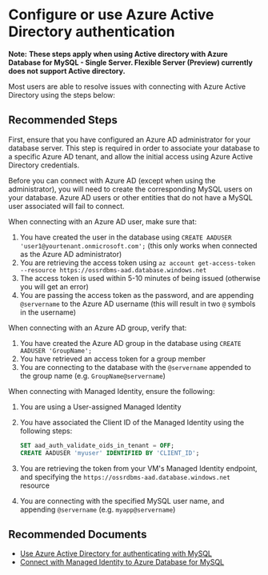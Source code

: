 <properties
    pageTitle="Configure or use Azure Active Directory authentication"
    description="Configure or use Azure Active Directory authentication"
    service="microsoft.dbformysql"
    resource="servers"
    authors="lufittl-msft"
    ms.author="lufittl"
    displayOrder="30"
    selfHelpType="generic"
    supportTopicIds="32742677"
    resourceTags="servers, databases"
    productPesIds="16221"
    cloudEnvironments="public, Fairfax, usnat, ussec"
    articleId="dbformysql-azure-ad"
    ownershipId="AzureData_AzureDatabaseforMySQL"
/>

# Configure or use Azure Active Directory authentication

**Note:** **These steps apply when using Active directory with Azure Database for MySQL - Single Server. Flexible Server (Preview) currently does not support Active directory.**

Most users are able to resolve issues with connecting with Azure Active Directory using the steps below:

## **Recommended Steps**

First, ensure that you have configured an Azure AD administrator for your database server. This step is required in order to associate your database to a specific Azure AD tenant, and allow the initial access using Azure Active Directory credentials.

Before you can connect with Azure AD (except when using the administrator), you will need to create the corresponding MySQL users on your database. Azure AD users or other entities that do not have a MySQL user associated will fail to connect.

When connecting with an Azure AD user, make sure that:

1. You have created the user in the database using `CREATE AADUSER 'user1@yourtenant.onmicrosoft.com';` (this only works when connected as the Azure AD administrator)
2. You are retrieving the access token using `az account get-access-token --resource https://ossrdbms-aad.database.windows.net`
3. The access token is used within 5-10 minutes of being issued (otherwise you will get an error)
4. You are passing the access token as the password, and are appending `@servername` to the Azure AD username (this will result in two `@` symbols in the username)

When connecting with an Azure AD group, verify that:

1. You have created the Azure AD group in the database using `CREATE AADUSER 'GroupName';`
2. You have retrieved an access token for a group member
3. You are connecting to the database with the `@servername` appended to the group name (e.g. `GroupName@servername`)

When connecting with Managed Identity, ensure the following:

1. You are using a User-assigned Managed Identity
2. You have associated the Client ID of the Managed Identity using the following steps:
   
   ```sql
   SET aad_auth_validate_oids_in_tenant = OFF;
   CREATE AADUSER 'myuser' IDENTIFIED BY 'CLIENT_ID';
   ```
   
3. You are retrieving the token from your VM's Managed Identity endpoint, and specifying the `https://ossrdbms-aad.database.windows.net` resource
4. You are connecting with the specified MySQL user name, and appending `@servername` (e.g. `myapp@servername`)

## **Recommended Documents**

* [Use Azure Active Directory for authenticating with MySQL](https://docs.microsoft.com/azure/mysql/howto-configure-sign-in-azure-ad-authentication)
* [Connect with Managed Identity to Azure Database for MySQL](https://docs.microsoft.com/azure/mysql/howto-connect-with-managed-identity)
